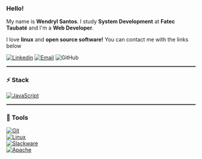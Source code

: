 ### Hello!
My name is **Wendryl Santos**. I study **System Development** at **Fatec Taubaté** and I'm a **Web Developer**.

I love **linux** and **open source software!**
You can contact me with the links below

[![Linkedin](https://img.shields.io/badge/-LinkedIn-blue?logo=Linkedin&logoColor=white&link=https://www.linkedin.com/in/wendryl-santos-028248143/)](https://www.linkedin.com/in/wendryl-santos-028248143/)
[![Email](https://img.shields.io/badge/-Email-de4343?logo=Gmail&logoColor=white&link=mailto:wendryl10000@gmail.com)](mailto:wendryl10000@gmail.com)
![GitHub](https://img.shields.io/github/followers/Wendryl?label=Follow&style=social&logo=github)

<hr style="border: 1px solid gray"> </hr>

### :zap: Stack
[![JavaScript](https://img.shields.io/badge/-JavaScript-000?logo=JavaScript&link=https://www.ecma-international.org/)](https://www.ecma-international.org/)

<hr style="border: 1px solid gray"> </hr>

### :wrench: Tools
[![Git](https://img.shields.io/badge/-Git-f1361f?logo=Git&logoColor=white&link=https://git-scm.com/)](https://git-scm.com/) <br>
[![Linux](https://img.shields.io/badge/-Linux-ffa62a?logo=Linux&logoColor=white&link=https://www.debian.org/)](https://www.debian.org/) <br>
[![Slackware](https://img.shields.io/badge/-Slackware-51619c?logo=Slackware&logoColor=white&link=http://www.slackware.com/)](http://www.slackware.com/) <br>
[![Apache](https://img.shields.io/badge/-Apache-ec7727?logo=Apache&logoColor=white&link=https://git-scm.com/)](https://www.apache.org/) <br>
